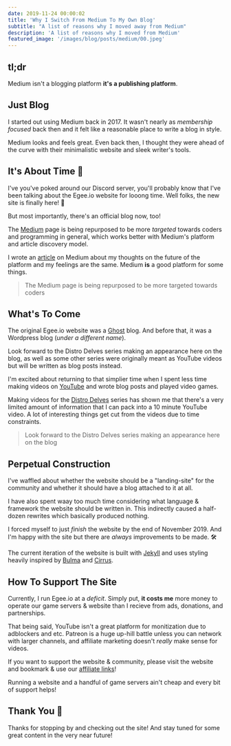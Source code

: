 ```yaml
---
date: 2019-11-24 00:00:02
title: 'Why I Switch From Medium To My Own Blog'
subtitle: "A list of reasons why I moved away from Medium"
description: 'A list of reasons why I moved from Medium'
featured_image: '/images/blog/posts/medium/00.jpeg'
---
```


## tl;dr

Medium isn't a blogging platform **it's a publishing platform**.

## Just Blog

I started out using Medium back in 2017. It wasn't nearly as *membership focused* back then and it felt like a reasonable place to write a blog in style.



Medium looks and feels great. Even back then, I thought they were ahead of the curve with their minimalistic website and sleek writer's tools.

## It's About Time 🎉

I've you've poked around our Discord server, you'll probably know that I've been talking about the Egee.io website for looong time. Well folks, the new site is finally here! 🥳

But most importantly, there's an official blog now, too!

The [Medium](https://medium.com/@egee_irl/) page is being repurposed to be more _targeted_ towards coders and programming in general, which works better with Medium's platform and article discovery model.

I wrote an [article](https://medium.com/@egee_irl/thoughts-on-the-future-of-medium-57c81d8bd218) on Medium about my thoughts on the future of the platform and my feelings are the same. Medium **is** a good platform for some things.

> The Medium page is being repurposed to be more targeted towards coders

## What's To Come

The original Egee.io website was a [Ghost](https://ghost.org/) blog. And before that, it was a Wordpress blog (*under a different name*).

Look forward to the Distro Delves series making an appearance here on the blog, as well as some other series were originally meant as YouTube videos but will be written as blog posts instead.

I'm excited about returning to that simplier time when I spent less time making videos on [YouTube](https://www.youtube.com/c/Egeeirl) and wrote blog posts and played video games.

Making videos for the [Distro Delves](https://www.youtube.com/playlist?list=PLTGHiAlif1EhnNQozcSwu2ZSt7oDWaX0J) series has shown me that there's a very limited amount of information that I can pack into a 10 minute YouTube video. A lot of interesting things get cut from the videos due to time constraints.

> Look forward to the Distro Delves series making an appearance here on the blog

## Perpetual Construction

I've waffled about whether the website should be a "landing-site" for the community and whether it should have a blog attached to it at all.

I have also spent waay too much time considering what language & framework the website should be written in. This indirectly caused a half-dozen rewrites which basically produced nothing.

I forced myself to just _finish_ the website by the end of November 2019. And I'm happy with the site but there are *always* improvements to be made. 🛠️

The current iteration of the website is built with [Jekyll](https://jekyllrb.com/) and uses styling heavily inspired by [Bulma](https://bulma.io/) and [Cirrus](https://spiderpig86.github.io/Cirrus/).

## How To Support The Site

Currently, I run Egee.io at a *deficit*. Simply put, **it costs me** more money to operate our game servers & website than I recieve from ads, donations, and partnerships.

That being said, YouTube isn't a great platform for monitization due to adblockers and etc. Patreon is a huge up-hill battle unless you can network with larger channels, and affiliate marketing doesn't *really* make sense for videos.

If you want to support the website & community, please visit the website and bookmark & use our [affiliate links](https://amzn.to/2XITKQJ)!

Running a website and a handful of game servers ain't cheap and every bit of support helps!

## Thank You 🚀

Thanks for stopping by and checking out the site! And stay tuned for some great content in the very near future!
